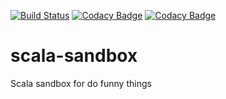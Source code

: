 [![Build Status](https://travis-ci.org/alexagc/scala-sandbox.svg?branch=master)](https://travis-ci.org/alexagc/scala-sandbox) [![Codacy Badge](https://api.codacy.com/project/badge/Grade/6e7178fbd11c4dab8d295e9066df895e)](https://www.codacy.com/app/alexcanal/scala-sandbox?utm_source=github.com&amp;utm_medium=referral&amp;utm_content=alexagc/scala-sandbox&amp;utm_campaign=Badge_Grade)
[![Codacy Badge](https://api.codacy.com/project/badge/Coverage/6e7178fbd11c4dab8d295e9066df895e)](https://www.codacy.com/app/alexcanal/scala-sandbox?utm_source=github.com&utm_medium=referral&utm_content=alexagc/scala-sandbox&utm_campaign=Badge_Coverage)

# scala-sandbox
Scala sandbox for do funny things
